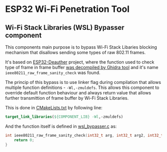 # ESP32 Wi-Fi Penetration Tool
## Wi-Fi Stack Libraries (WSL) Bypasser component

This components main purpose is to bypass Wi-Fi Stack Libaries blocking mechanism that disallows sending some types of raw 802.11 frames. 

It's based on [ESP32-Deauther](https://github.com/GANESH-ICMC/esp32-deauther) project, where the function used to check type of frame in frame buffer [was decompiled by Ghidra tool](https://github.com/GANESH-ICMC/esp32-deauther/issues/9) and it's name `ieee80211_raw_frame_sanity_check` was found.

The princip of this bypass is to use linker flag during compilation that allows multiple function definitions - `-Wl,-zmuldefs`. This allows this component to override default function behaviour and always return value that allows further transmittion of frame buffer by Wi-Fi Stack Libraries.

This is done in [CMakeLists.txt](CMakeLists.txt) by following line:
```cmake
target_link_libraries(${COMPONENT_LIB} -Wl,-zmuldefs)
```

And the function itself is defined in [wsl_bypasser.c](wsl_bypasser.c) as:
```c
int ieee80211_raw_frame_sanity_check(int32_t arg, int32_t arg2, int32_t arg3){
    return 0;
}
```